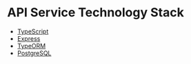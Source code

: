 # API Service Technology Stack

- [TypeScript](https://www.typescriptlang.org/)
- [Express](https://expressjs.com/)
- [TypeORM](https://typeorm.github.io/)
- [PostgreSQL](https://www.postgresql.org/)
